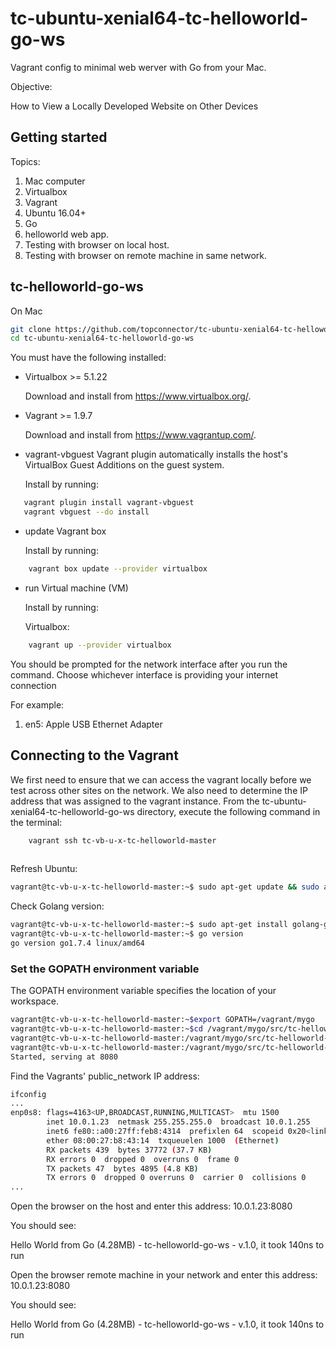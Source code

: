 # tc-ubuntu-xenial64-tc-helloworld-go-ws

Vagrant config to minimal web werver with Go from your Mac.

Objective:

How to View a Locally Developed Website on Other Devices

## Getting started

Topics:

1. Mac computer
1. Virtualbox 
1. Vagrant
1. Ubuntu 16.04+
1. Go
1. helloworld web app.
1. Testing with browser on local host.
1. Testing with browser on remote machine in same network.


## tc-helloworld-go-ws

On Mac

```bash
git clone https://github.com/topconnector/tc-ubuntu-xenial64-tc-helloworld-go-ws.git 
cd tc-ubuntu-xenial64-tc-helloworld-go-ws
```

You must have the following installed:

* Virtualbox >= 5.1.22

  Download and install from https://www.virtualbox.org/.
    
* Vagrant >= 1.9.7

  Download and install from https://www.vagrantup.com/.
  
* vagrant-vbguest Vagrant plugin
  automatically installs the host's VirtualBox Guest Additions on the guest system.

  Install by running: 

```bash
   vagrant plugin install vagrant-vbguest
   vagrant vbguest --do install
```

 
* update Vagrant box

  Install by running: 
    
```bash
    vagrant box update --provider virtualbox
```
   
* run Virtual machine (VM)

  Install by running: 
  
  Virtualbox:
  
```bash
    vagrant up --provider virtualbox
```

You should be prompted for the network interface after you run the command. 
Choose whichever interface is providing your internet connection

For example:

1) en5: Apple USB Ethernet Adapter

## Connecting to the Vagrant

We first need to ensure that we can access the vagrant locally before we test across other sites on the network. We also need to determine the IP address that was assigned to the vagrant instance. From the tc-ubuntu-xenial64-tc-helloworld-go-ws directory, execute the following command in the terminal:

```bash
    vagrant ssh tc-vb-u-x-tc-helloworld-master
    
```

Refresh Ubuntu:

```bash
vagrant@tc-vb-u-x-tc-helloworld-master:~$ sudo apt-get update && sudo apt-get dist-upgrade
```

Check Golang version:

```bash
vagrant@tc-vb-u-x-tc-helloworld-master:~$ sudo apt-get install golang-go
vagrant@tc-vb-u-x-tc-helloworld-master:~$ go version
go version go1.7.4 linux/amd64
```

### Set the GOPATH environment variable

The GOPATH environment variable specifies the location of your workspace. 

```bash
vagrant@tc-vb-u-x-tc-helloworld-master:~$export GOPATH=/vagrant/mygo
vagrant@tc-vb-u-x-tc-helloworld-master:~$cd /vagrant/mygo/src/tc-helloworld-go-ws
vagrant@tc-vb-u-x-tc-helloworld-master:/vagrant/mygo/src/tc-helloworld-go-ws$ CGO_ENABLED=0 go build -a -tags netgo -ldflags '-w' .
vagrant@tc-vb-u-x-tc-helloworld-master:/vagrant/mygo/src/tc-helloworld-go-ws$ ./tc-helloworld-go-ws
Started, serving at 8080

```

Find the Vagrants' public_network IP address:

```bash
ifconfig
...
enp0s8: flags=4163<UP,BROADCAST,RUNNING,MULTICAST>  mtu 1500
        inet 10.0.1.23  netmask 255.255.255.0  broadcast 10.0.1.255
        inet6 fe80::a00:27ff:feb8:4314  prefixlen 64  scopeid 0x20<link>
        ether 08:00:27:b8:43:14  txqueuelen 1000  (Ethernet)
        RX packets 439  bytes 37772 (37.7 KB)
        RX errors 0  dropped 0  overruns 0  frame 0
        TX packets 47  bytes 4895 (4.8 KB)
        TX errors 0  dropped 0 overruns 0  carrier 0  collisions 0
...
```

Open the browser on the host and enter this address: 10.0.1.23:8080

You should see:

Hello World from Go (4.28MB) - tc-helloworld-go-ws - v.1.0, it took 140ns to run

Open the browser remote machine in your network and enter this address: 10.0.1.23:8080

You should see:

Hello World from Go (4.28MB) - tc-helloworld-go-ws - v.1.0, it took 140ns to run
